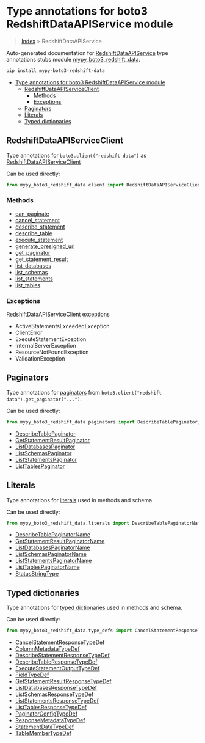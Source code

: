 # Type annotations for boto3 RedshiftDataAPIService module

> [Index](..) > RedshiftDataAPIService

Auto-generated documentation for
[RedshiftDataAPIService](https://boto3.amazonaws.com/v1/documentation/api/1.17.78/reference/services/redshift-data.html#RedshiftDataAPIService)
type annotations stubs module
[mypy_boto3_redshift_data](https://pypi.org/project/mypy-boto3-redshift-data/).

```bash
pip install mypy-boto3-redshift-data
```

- [Type annotations for boto3 RedshiftDataAPIService module](#type-annotations-for-boto3-redshiftdataapiservice-module)
  - [RedshiftDataAPIServiceClient](#redshiftdataapiserviceclient)
    - [Methods](#methods)
    - [Exceptions](#exceptions)
  - [Paginators](#paginators)
  - [Literals](#literals)
  - [Typed dictionaries](#typed-dictionaries)

## RedshiftDataAPIServiceClient

Type annotations for `boto3.client("redshift-data")` as
[RedshiftDataAPIServiceClient](./client.md)

Can be used directly:

```python
from mypy_boto3_redshift_data.client import RedshiftDataAPIServiceClient
```

### Methods

- [can_paginate](./client.md#can_paginate)
- [cancel_statement](./client.md#cancel_statement)
- [describe_statement](./client.md#describe_statement)
- [describe_table](./client.md#describe_table)
- [execute_statement](./client.md#execute_statement)
- [generate_presigned_url](./client.md#generate_presigned_url)
- [get_paginator](./client.md#get_paginator)
- [get_statement_result](./client.md#get_statement_result)
- [list_databases](./client.md#list_databases)
- [list_schemas](./client.md#list_schemas)
- [list_statements](./client.md#list_statements)
- [list_tables](./client.md#list_tables)

### Exceptions

RedshiftDataAPIServiceClient [exceptions](./client.md#exceptions)

- ActiveStatementsExceededException
- ClientError
- ExecuteStatementException
- InternalServerException
- ResourceNotFoundException
- ValidationException

## Paginators

Type annotations for [paginators](./paginators.md) from
`boto3.client("redshift-data").get_paginator("...")`.

Can be used directly:

```python
from mypy_boto3_redshift_data.paginators import DescribeTablePaginator, ...
```

- [DescribeTablePaginator](./paginators.md#describetablepaginator)
- [GetStatementResultPaginator](./paginators.md#getstatementresultpaginator)
- [ListDatabasesPaginator](./paginators.md#listdatabasespaginator)
- [ListSchemasPaginator](./paginators.md#listschemaspaginator)
- [ListStatementsPaginator](./paginators.md#liststatementspaginator)
- [ListTablesPaginator](./paginators.md#listtablespaginator)

## Literals

Type annotations for [literals](./literals.md) used in methods and schema.

Can be used directly:

```python
from mypy_boto3_redshift_data.literals import DescribeTablePaginatorName, ...
```

- [DescribeTablePaginatorName](./literals.md#describetablepaginatorname)
- [GetStatementResultPaginatorName](./literals.md#getstatementresultpaginatorname)
- [ListDatabasesPaginatorName](./literals.md#listdatabasespaginatorname)
- [ListSchemasPaginatorName](./literals.md#listschemaspaginatorname)
- [ListStatementsPaginatorName](./literals.md#liststatementspaginatorname)
- [ListTablesPaginatorName](./literals.md#listtablespaginatorname)
- [StatusStringType](./literals.md#statusstringtype)

## Typed dictionaries

Type annotations for [typed dictionaries](./type_defs.md) used in methods and
schema.

Can be used directly:

```python
from mypy_boto3_redshift_data.type_defs import CancelStatementResponseTypeDef, ...
```

- [CancelStatementResponseTypeDef](./type_defs.md#cancelstatementresponsetypedef)
- [ColumnMetadataTypeDef](./type_defs.md#columnmetadatatypedef)
- [DescribeStatementResponseTypeDef](./type_defs.md#describestatementresponsetypedef)
- [DescribeTableResponseTypeDef](./type_defs.md#describetableresponsetypedef)
- [ExecuteStatementOutputTypeDef](./type_defs.md#executestatementoutputtypedef)
- [FieldTypeDef](./type_defs.md#fieldtypedef)
- [GetStatementResultResponseTypeDef](./type_defs.md#getstatementresultresponsetypedef)
- [ListDatabasesResponseTypeDef](./type_defs.md#listdatabasesresponsetypedef)
- [ListSchemasResponseTypeDef](./type_defs.md#listschemasresponsetypedef)
- [ListStatementsResponseTypeDef](./type_defs.md#liststatementsresponsetypedef)
- [ListTablesResponseTypeDef](./type_defs.md#listtablesresponsetypedef)
- [PaginatorConfigTypeDef](./type_defs.md#paginatorconfigtypedef)
- [ResponseMetadataTypeDef](./type_defs.md#responsemetadatatypedef)
- [StatementDataTypeDef](./type_defs.md#statementdatatypedef)
- [TableMemberTypeDef](./type_defs.md#tablemembertypedef)
